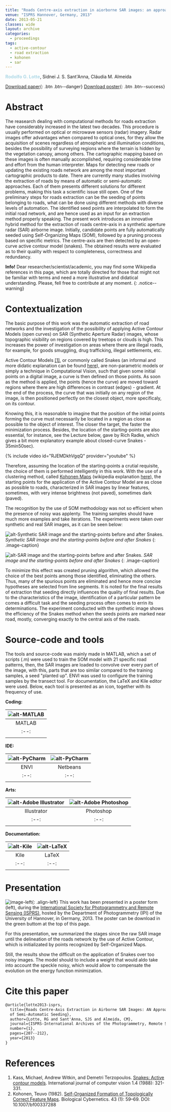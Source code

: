 ```yaml
---
title: "Roads Centre-axis extraction in aiorborne SAR images: an approach based on active contour model with the use of semi-automatic seeding"
venue: "ISPRS Hannover, Germany, 2013"
date: 2013-05-21
classes: wide
layout: archive
categories:
  - proceedings
tags:
  - active-contour
  - road extraction
  - kohonen
  - sar  
---
```

<span style="color:lightblue">**Rodolfo G. Lotte**</span>, Sidnei J. S. Sant'Anna, Cláudia M. Almeida

[<i class='fas fa-file-download'></i> Download paper](/assets/files/publications/isprs-2013/isprs-2013.pdf){: .btn .btn--danger}
[<i class='fas fa-file-download'></i> Download poster](/assets/images/papers/isprs-2013/isprs-2013.png?style=padme){: .btn .btn--success}

Abstract
======
<h-abstract>The reasearch dealing with computational methods for roads extraction have considerably increased in the latest two decades. This procedure is usually performed on optical or microwave sensors (radar) imagery. Radar images offer advantages when compared to optical ones, for they allow the acquisition of scenes regardless of atmospheric and illumination conditions, besides the possibility of surveying regions where the terrain is hidden by the vegetation canopy, among others. The cartographic mapping based on these images is often manually accomplished, requiring considerable time and effort from the human interpreter. Maps for detecting new roads or updating the existing roads network are among the most important cartographic products to date. There are currently many studies involving the extraction of roads by means of automatic or semi-automatic approaches. Each of them presents different solutions for different problems, making this task a scientific issue still open. One of the preliminary steps for roads extraction can be the seeding of points belonging to roads, what can be done using different methods with diverse levels of automation. The identified seed points are interpolated to form the initial road network, and are hence used as an input for an extraction method properly speaking. The present work introduces an innovative hybrid method for the extraction of roads centre-axis in a synthetic aperture radar (SAR) airborne image. Initially, candidate points are fully automatically seeded using Self-Organizing Maps (SOM), followed by a pruning process based on specific metrics. The centre-axis are then detected by an open-curve active contour model (snakes). The obtained results were evaluated as to their quality with respect to completeness, correctness and redundancy.</h-abstract>

**Info!** Dear researcher/scientist/academic, you may find some Wikipedia references in this page, which are totally directed for those that might not be familiar with terms and need a more illustrative and didatical understanding. Please, fell free to contribute at any moment. 
{: .notice--warning}

Contextualization
======

<!-- O propósito básico deste trabalho foi a extração automática de redes de estradas e da investigação quanto a possibilidade de aplicação de Modelos de Contorno Ativo (de curvas aberto) sobre imagens SAR (Synthetic Aperture Radar), cuja visibilidade topográfica sobre regiões recobertas por copas de árvores ou núvens é alta. Isto aumenta o poder de investigação sobre áreas em que há estradas ilegais, por exemplo, para contrabando de mercadorias, trafico de drogas, assentamentos ilegais, etc.  -->
The basic purpose of this work was the automatic extraction of road networks and the investigation of the possibility of applying Active Contour Models (open curves) on SAR (Synthetic Aperture Radar) images, whose topographic visibility on regions covered by treetops or clouds is high. This increases the power of investigation on areas where there are illegal roads, for example, for goods smuggling, drug trafficking, illegal settlements, etc.

<!-- Modelos de contorno ativo, ou comumente chamados de Snakes, são modelos não paramétricos ou simplesmente uma técnica em Visão Computacional, tal que dado alguns pontos iniciais sobre uma imagem digital, uma curva é então definida sobre esses pontos. A medida em que o método é aplicado, os pontos (consequentemente a curva) são movidos em direção à regiões em que haja diferenças de contrastes (bordas). Ao final do processo, a curva que inicialmente estava sobre qualquer região da imagem, é então posicionada perfeitamente sobre a curva mais próxima. -->
Active Contour Models [[1]](http://www.cs.ait.ac.th/~mdailey/cvreadings/Kass-Snakes.pdf), or commonly called Snakes (an informal and more didatic explanation can be found [here](https://en.wikipedia.org/wiki/Active_contour_model)), are non-parametric models or simply a technique in Computational Vision, such that given some initial points on a digital image, a curve is then defined on those points. As soon as the method is applied, the points (hence the curve) are moved toward regions where there are high differences in contrast (edges) - gradient. At the end of the process, the curve that was initially on any region of the image, is then positioned perfectly on the closest object, more specificaly, on its contour. 

<!-- Sabendo-se disso, é razoável imaginar que a posição dos pontos iniciais que formam a curva, precisam necessariamente localizar-se em um regiões mais próximas possível do objeto de interesse. Quanto mais próximo do alvo, mais rápido será o processo de minimização. Portanto, a escolha dos pontos iniciais é realizada de forma inteligente neste trabalho. Com o uso de um método de clusterização, denominado Mapas Auto-Organizáveis ou Mapas de Kohonen [CITE], os pontos iniciais para aplicação do Modelo de Contorno Ativo são dispostos o mais próximo possíveis de estradas, caracterizadas em imagens SAR por feições lineares, ora com brilho muito intenso (não pavimentas), ora escuras (pavimentadas). -->
Knowing this, it is reasonable to imagine that the position of the initial points forming the curve must necessarily be located in a region as close as possible to the object of interest. The closer the target, the faster the minimization process. Besides, the location of the starting-points are also essential, for instance, see the Lecture below, gave by Rich Radke, which gives a bit more explanatory example about closed-curve Snakes - 35min50sec). 

{% include video id="RJEMDkhVgqQ" provider="youtube" %}

Therefore, assuming the location of the starting-points a crutial requisite, the choice of them is performed intelligently in this work. With the use of a clustering method, called [Kohonen Maps](https://link.springer.com/article/10.1007%2FBF00337288) (wikipedia explanation [here](https://en.wikipedia.org/wiki/Self-organizing_map)), the starting points for the application of the Active Contour Model are as close as possible to roads, characterized in SAR images by linear features, sometimes, with very intense brightness (not paved), sometimes dark (paved).

The recognition by the use of SOM methodology was not so efficient when the presence of noisy was applenty. The training samples should have much more examples and take iterations. The experiments were taken over synthetic and real SAR images, as it can be seen below:

![alt-Synthetic SAR image and the starting-points before and after Snakes.](/assets/images/papers/isprs-2013/result1.png?style=centerme)
*Synthetic SAR image and the starting-points before and after Snakes* 
{: .image-caption}

![alt-SAR image and the starting-points before and after Snakes.](/assets/images/papers/isprs-2013/result2.png?style=centerme)
*SAR image and the starting-points before and after Snakes* 
{: .image-caption}

To minimize this effect was created pruning algorithm, which allowed the choice of the best points among those identified, eliminating the others. Thus, many of the spurious points are eliminated and hence more concise hypotheses are selected from line segments. It is noted for the final results of extraction that seeding directly influences the quality of final results. Due to the characteristics of the image, identification of a particular pattern be
comes a difficult task and the seeding process often comes to errin its determinations. The experiment conducted with the synthetic image shows the efficiency of the Snakes method when the seeds points are marked near road, mostly, converging exactly to the central axis of the roads.

Source-code and tools
======
The tools and source-code was mainly made in MATLAB, which a set of scripts (.m) were used to train the SOM model with 21 specific road patterns, then, the SAR images are loaded to convolve over every part of the image, with this, parts that are too similar compared to the training samples, a seed "planted up". ENVI was used to configure the training samples by the transect tool. For documentation, the LaTeX and Kile editor were used. Below, each tool is presented as an icon, together with its frequency of use.

**Coding:**

| ![alt-MATLAB](/assets/images/logo/same-dim/matlab.png?style=centerme) | 
|:--:|
| MATLAB | 
|:--:|
|<i class="fa fa-ellipsis-h" style="color:#00bfff"></i><i class="fa fa-ellipsis-h" style="color:#00bfff"></i><i class="fa fa-ellipsis-h" style="color:#00bfff"></i><i class="fa fa-ellipsis-h" style="color:#00bfff"></i><i class="fa fa-ellipsis-h" style="color:#00bfff"></i>|

**IDE:**

| ![alt-PyCharm](/assets/images/logo/same-dim/envi.png?style=centerme) | ![alt-PyCharm](/assets/images/logo/same-dim/netbeans.png?style=centerme) | 
|:--:|:--:|
| ENVI | Netbeans |
|:--:|:--:|
|<i class="fa fa-ellipsis-h" style="color:#50ff00"></i><i class="fa fa-ellipsis-h" style="color:#50ff00"></i><i class="fa fa-ellipsis-h" style="color:#50ff00"></i><i class="fa fa-ellipsis-h" style="color:#50ff00"></i><i class="fa fa-ellipsis-h" style="color:#454D5B"></i>|<i class="fa fa-ellipsis-h" style="color:red"></i><i class="fa fa-ellipsis-h" style="color:#454D5B"></i><i class="fa fa-ellipsis-h" style="color:#454D5B"></i><i class="fa fa-ellipsis-h" style="color:#454D5B"></i><i class="fa fa-ellipsis-h" style="color:#454D5B"></i>|

**Arts:**

| ![alt-Adobe Illustrator](/assets/images/logo/same-dim/illustrator.png?style=centerme) | ![alt-Adobe Photoshop](/assets/images/logo/same-dim/photoshop.png?style=centerme) |
|:--:|:--:|
| Illustrator | Photoshop |
|:--:|:--:|
|<i class="fa fa-ellipsis-h" style="color:orange"></i><i class="fa fa-ellipsis-h" style="color:orange"></i><i class="fa fa-ellipsis-h" style="color:#454D5B"></i><i class="fa fa-ellipsis-h" style="color:#454D5B"></i><i class="fa fa-ellipsis-h" style="color:#454D5B"></i>|<i class="fa fa-ellipsis-h" style="color:#50ff00"></i><i class="fa fa-ellipsis-h" style="color:#50ff00"></i><i class="fa fa-ellipsis-h" style="color:#50ff00"></i><i class="fa fa-ellipsis-h" style="color:#50ff00"></i><i class="fa fa-ellipsis-h" style="color:#454D5B"></i>|

**Documentation:**

| ![alt-Kile](/assets/images/logo/same-dim/kile.png?style=centerme) | ![alt-LaTeX](/assets/images/logo/same-dim/tex.png?style=centerme) |
|:--:|:--:|
| Kile | LaTeX |
|:--:|:--:|
|<i class="fa fa-ellipsis-h" style="color:#00bfff"></i><i class="fa fa-ellipsis-h" style="color:#00bfff"></i><i class="fa fa-ellipsis-h" style="color:#00bfff"></i><i class="fa fa-ellipsis-h" style="color:#00bfff"></i><i class="fa fa-ellipsis-h" style="color:#00bfff"></i>|<i class="fa fa-ellipsis-h" style="color:#00bfff"></i><i class="fa fa-ellipsis-h" style="color:#00bfff"></i><i class="fa fa-ellipsis-h" style="color:#00bfff"></i><i class="fa fa-ellipsis-h" style="color:#00bfff"></i><i class="fa fa-ellipsis-h" style="color:#00bfff"></i>|


Presentation
======
![image-left](/assets/images/papers/isprs-2013/isprs-2013-thumb.png){: .align-left} This work has been presented in a poster form (left), during the [International Society for Photogrammetry and Remote Sensing (ISPRS)](www.isprs.org/), hosted by the Department of Photogrammetry (IPI) of the University of Hannover, in Germany, 2013. The poster can be download in the green buttom at the top of this page.

For this presentation, we summarized the stages since the raw SAR image until the delineation of the roads network by the use of Active Contour, which is initializated by points recognized by Self-Organized Maps.

Still, the results show the difficult on the application of Snakes over too noisy images. The model should to include a weight that would aldo take into account the speckle noisy, which would allow to compensate the evolution on the energy function minimization. 

Cite this paper
======

```latex
@article{lotte2013-isprs,
  title={Roads Centre-Axis Extraction in Airborne SAR Images: AN Approach Based on Active Contour Model with the Use 
  of Semi-Automatic Seeding},
  author={Lotte, RG and Sant'Anna, SJS and Almeida, CM},
  journal={ISPRS-International Archives of the Photogrammetry, Remote Sensing and Spatial Information Sciences},
  number={1},
  pages={207--212},
  year={2013}
}
```

References
======
1. Kass, Michael, Andrew Witkin, and Demetri Terzopoulos. [Snakes: Active contour models](http://www.cs.ait.ac.th/~mdailey/cvreadings/Kass-Snakes.pdf). International journal of computer vision 1.4 (1988): 321-331.
2. Kohonen, Teuvo (1982). [Self-Organized Formation of Topologically Correct Feature Maps](https://link.springer.com/article/10.1007%2FBF00337288). Biological Cybernetics. 43 (1): 59–69. DOI: 10.1007/bf00337288



